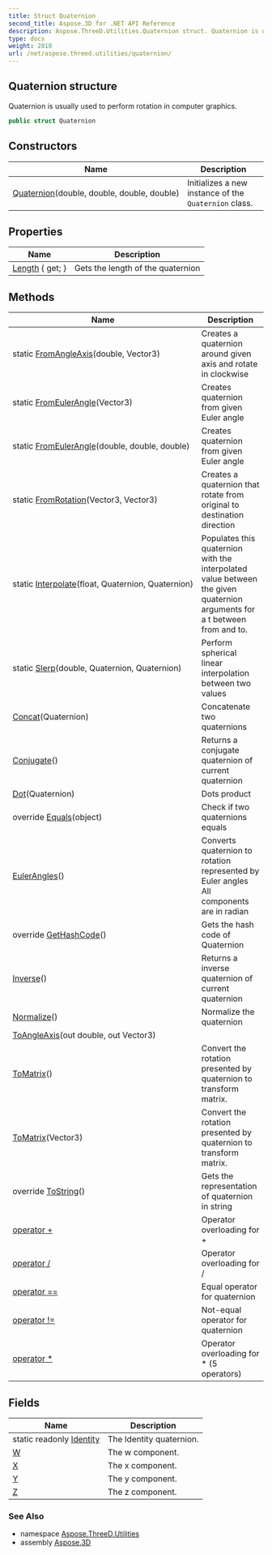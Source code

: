 ```yaml
---
title: Struct Quaternion
second_title: Aspose.3D for .NET API Reference
description: Aspose.ThreeD.Utilities.Quaternion struct. Quaternion is usually used to perform rotation in computer graphics
type: docs
weight: 2810
url: /net/aspose.threed.utilities/quaternion/
---
```

## Quaternion structure

Quaternion is usually used to perform rotation in computer graphics.

```csharp
public struct Quaternion
```

## Constructors

| Name | Description |
| --- | --- |
| [Quaternion](quaternion/)(double, double, double, double) | Initializes a new instance of the `Quaternion` class. |

## Properties

| Name | Description |
| --- | --- |
| [Length](../../aspose.threed.utilities/quaternion/length/) { get; } | Gets the length of the quaternion |

## Methods

| Name | Description |
| --- | --- |
| static [FromAngleAxis](../../aspose.threed.utilities/quaternion/fromangleaxis/)(double, Vector3) | Creates a quaternion around given axis and rotate in clockwise |
| static [FromEulerAngle](../../aspose.threed.utilities/quaternion/fromeulerangle/#fromeulerangle)(Vector3) | Creates quaternion from given Euler angle |
| static [FromEulerAngle](../../aspose.threed.utilities/quaternion/fromeulerangle/#fromeulerangle_1)(double, double, double) | Creates quaternion from given Euler angle |
| static [FromRotation](../../aspose.threed.utilities/quaternion/fromrotation/)(Vector3, Vector3) | Creates a quaternion that rotate from original to destination direction |
| static [Interpolate](../../aspose.threed.utilities/quaternion/interpolate/)(float, Quaternion, Quaternion) | Populates this quaternion with the interpolated value between the given quaternion arguments for a t between from and to. |
| static [Slerp](../../aspose.threed.utilities/quaternion/slerp/)(double, Quaternion, Quaternion) | Perform spherical linear interpolation between two values |
| [Concat](../../aspose.threed.utilities/quaternion/concat/)(Quaternion) | Concatenate two quaternions |
| [Conjugate](../../aspose.threed.utilities/quaternion/conjugate/)() | Returns a conjugate quaternion of current quaternion |
| [Dot](../../aspose.threed.utilities/quaternion/dot/)(Quaternion) | Dots product |
| override [Equals](../../aspose.threed.utilities/quaternion/equals/)(object) | Check if two quaternions equals |
| [EulerAngles](../../aspose.threed.utilities/quaternion/eulerangles/)() | Converts quaternion to rotation represented by Euler angles All components are in radian |
| override [GetHashCode](../../aspose.threed.utilities/quaternion/gethashcode/)() | Gets the hash code of Quaternion |
| [Inverse](../../aspose.threed.utilities/quaternion/inverse/)() | Returns a inverse quaternion of current quaternion |
| [Normalize](../../aspose.threed.utilities/quaternion/normalize/)() | Normalize the quaternion |
| [ToAngleAxis](../../aspose.threed.utilities/quaternion/toangleaxis/)(out double, out Vector3) |  |
| [ToMatrix](../../aspose.threed.utilities/quaternion/tomatrix/#tomatrix)() | Convert the rotation presented by quaternion to transform matrix. |
| [ToMatrix](../../aspose.threed.utilities/quaternion/tomatrix/#tomatrix_1)(Vector3) | Convert the rotation presented by quaternion to transform matrix. |
| override [ToString](../../aspose.threed.utilities/quaternion/tostring/)() | Gets the representation of quaternion in string |
| [operator +](../../aspose.threed.utilities/quaternion/op_addition/) | Operator overloading for + |
| [operator /](../../aspose.threed.utilities/quaternion/op_division/) | Operator overloading for / |
| [operator ==](../../aspose.threed.utilities/quaternion/op_equality/) | Equal operator for quaternion |
| [operator !=](../../aspose.threed.utilities/quaternion/op_inequality/) | Not-equal operator for quaternion |
| [operator *](../../aspose.threed.utilities/quaternion/op_multiply/#op_multiply_1) | Operator overloading for * (5 operators) |

## Fields

| Name | Description |
| --- | --- |
| static readonly [Identity](../../aspose.threed.utilities/quaternion/identity/) | The Identity quaternion. |
| [W](../../aspose.threed.utilities/quaternion/w/) | The w component. |
| [X](../../aspose.threed.utilities/quaternion/x/) | The x component. |
| [Y](../../aspose.threed.utilities/quaternion/y/) | The y component. |
| [Z](../../aspose.threed.utilities/quaternion/z/) | The z component. |

### See Also

* namespace [Aspose.ThreeD.Utilities](../../aspose.threed.utilities/)
* assembly [Aspose.3D](../../)


